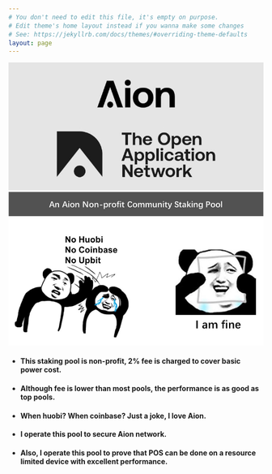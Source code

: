 ```yaml
---
# You don't need to edit this file, it's empty on purpose.
# Edit theme's home layout instead if you wanna make some changes
# See: https://jekyllrb.com/docs/themes/#overriding-theme-defaults
layout: page
---
```


<img src="aion-open-application-network-750x375.jpg" alt="drawing"/>

<img src="joke.jpg" alt="drawing"/>

+ #### This staking pool is non-profit, 2% fee is charged to cover basic power cost.
+ #### Although fee is lower than most pools, the performance is as good as top pools.
+ #### When huobi? When coinbase? Just a joke, I love Aion.
+ #### I operate this pool to secure Aion network.
+ #### Also, I operate this pool to prove that POS can be done on a resource limited device with excellent performance.

